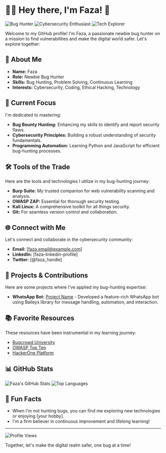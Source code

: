 # 🕵️‍♂️ Hey there, I'm Faza! 👋

![Bug Hunter](https://img.shields.io/badge/Bug%20Hunter-Newbie-blue) ![Cybersecurity Enthusiast](https://img.shields.io/badge/Cybersecurity-Enthusiast-brightgreen) ![Tech Explorer](https://img.shields.io/badge/Tech-Explorer-orange)

Welcome to my GitHub profile! I'm Faza, a passionate newbie bug hunter on a mission to find vulnerabilities and make the digital world safer. Let's explore together:

## 🌟 About Me

- **Name:** Faza
- **Role:** Newbie Bug Hunter
- **Skills:** Bug Hunting, Problem Solving, Continuous Learning
- **Interests:** Cybersecurity, Coding, Ethical Hacking, Technology

## 🔭 Current Focus

I'm dedicated to mastering:

- **Bug Bounty Hunting:** Enhancing my skills to identify and report security flaws.
- **Cybersecurity Principles:** Building a robust understanding of security fundamentals.
- **Programming Automation:** Learning Python and JavaScript for efficient bug-hunting processes.

## 🛠️ Tools of the Trade

Here are the tools and technologies I utilize in my bug-hunting journey:

- **Burp Suite:** My trusted companion for web vulnerability scanning and analysis.
- **OWASP ZAP:** Essential for thorough security testing.
- **Kali Linux:** A comprehensive toolkit for all things security.
- **Git:** For seamless version control and collaboration.

## 🌐 Connect with Me

Let's connect and collaborate in the cybersecurity community:

- **Email:** [faza.email@example.com]
- **LinkedIn:** [faza-linkedin-profile]
- **Twitter:** [@faza_handle]

## 🚀 Projects & Contributions

Here are some projects where I've applied my bug-hunting expertise:

- **WhatsApp Bot:** [Project Name](link) - Developed a feature-rich WhatsApp bot using Baileys library for message handling, automation, and interaction.

## 📚 Favorite Resources

These resources have been instrumental in my learning journey:

- [Bugcrowd University](https://www.bugcrowd.com/hackers/bugcrowd-university/)
- [OWASP Top Ten](https://owasp.org/www-project-top-ten/)
- [HackerOne Platform](https://www.hackerone.com/)

## 📊 GitHub Stats

![Faza's GitHub Stats](https://github-readme-stats.vercel.app/api?username=fazaroot&show_icons=true&theme=radical)
![Top Languages](https://github-readme-stats.vercel.app/api/top-langs/?username=fazaroot&layout=compact&theme=radical)

## 🌟 Fun Facts

- When I'm not hunting bugs, you can find me exploring new technologies or enjoying [your hobby].
- I'm a firm believer in continuous improvement and lifelong learning!

---

![Profile Views](https://komarev.com/ghpvc/?username=fazaroot&color=blue)

Together, let's make the digital realm safer, one bug at a time!
